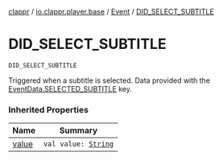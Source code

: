 [clappr](../../index.md) / [io.clappr.player.base](../index.md) / [Event](index.md) / [DID_SELECT_SUBTITLE](./-d-i-d_-s-e-l-e-c-t_-s-u-b-t-i-t-l-e.md)

# DID_SELECT_SUBTITLE

`DID_SELECT_SUBTITLE`

Triggered when a subtitle is selected.
Data provided with the [EventData.SELECTED_SUBTITLE](../-event-data/-s-e-l-e-c-t-e-d_-s-u-b-t-i-t-l-e.md) key.

### Inherited Properties

| Name | Summary |
|---|---|
| [value](value.md) | `val value: `[`String`](https://kotlinlang.org/api/latest/jvm/stdlib/kotlin/-string/index.html) |
